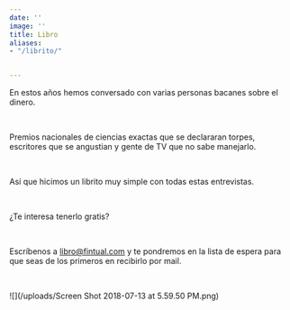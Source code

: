 ```yaml
---
date: ''
image: ''
title: Libro
aliases:
- "/librito/"


---
```

En estos años hemos conversado con varias personas bacanes sobre el dinero. 

<br>

Premios nacionales de ciencias exactas que se declararan torpes, escritores que se angustian y gente de TV que no sabe manejarlo.

<br>

Así que hicimos un librito muy simple con todas estas entrevistas.

<br>

¿Te interesa tenerlo gratis?

<br>

Escríbenos a libro@fintual.com y te pondremos en la lista de espera para que seas de los primeros en recibirlo por mail.

<br>

![](/uploads/Screen Shot 2018-07-13 at 5.59.50 PM.png)